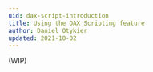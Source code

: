 ```yaml
---
uid: dax-script-introduction
title: Using the DAX Scripting feature
author: Daniel Otykier
updated: 2021-10-02
---
```


(WIP)